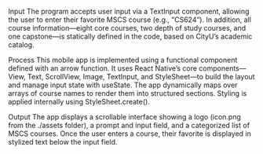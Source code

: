 Input
The program accepts user input via a TextInput component, allowing the user to enter their favorite MSCS course (e.g., “CS624”). In addition, all course information—eight core courses, two depth of study courses, and one capstone—is statically defined in the code, based on CityU’s academic catalog.

Process
This mobile app is implemented using a functional component defined with an arrow function. It uses React Native’s core components—View, Text, ScrollView, Image, TextInput, and StyleSheet—to build the layout and manage input state with useState. The app dynamically maps over arrays of course names to render them into structured sections. Styling is applied internally using StyleSheet.create().

Output
The app displays a scrollable interface showing a logo (icon.png from the ./assets folder), a prompt and input field, and a categorized list of MSCS courses. Once the user enters a course, their favorite is displayed in stylized text below the input field.
